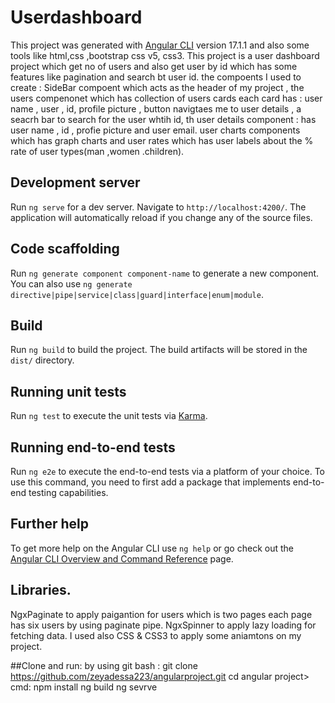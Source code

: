# Userdashboard

This project was generated with [Angular CLI](https://github.com/angular/angular-cli) version 17.1.1
and also some tools like html,css ,bootstrap css v5, css3.
This project is a user dashboard project which get no of users and also get user by id  which has some features like pagination and search bt user id.
the compoents I used to create : SideBar compoent which acts as the header of my project ,
the users compenonet which has collection of users cards each card has : user name , user , id, profile picture , button navigtaes  me to user details , a seacrh bar to search for the user whtih id,
th user details component : has user name , id , profie picture and user email.
user charts components  which has graph charts and user rates which has user labels about the % rate of user types(man ,women .children).

## Development server

Run `ng serve` for a dev server. Navigate to `http://localhost:4200/`. The application will automatically reload if you change any of the source files.

## Code scaffolding

Run `ng generate component component-name` to generate a new component. You can also use `ng generate directive|pipe|service|class|guard|interface|enum|module`.

## Build

Run `ng build` to build the project. The build artifacts will be stored in the `dist/` directory.

## Running unit tests

Run `ng test` to execute the unit tests via [Karma](https://karma-runner.github.io).

## Running end-to-end tests

Run `ng e2e` to execute the end-to-end tests via a platform of your choice. To use this command, you need to first add a package that implements end-to-end testing capabilities.

## Further help

To get more help on the Angular CLI use `ng help` or go check out the [Angular CLI Overview and Command Reference](https://angular.io/cli) page.

## Libraries.
NgxPaginate to apply paigantion for users which is two pages each page has six users  by using paginate pipe.
NgxSpinner to apply lazy loading for fetching data.
I used also CSS & CSS3 to apply some aniamtons on my project.

##Clone and run:
by using git bash : git clone https://github.com/zeyadessa223/angularproject.git
cd angular project>
cmd:
npm install
ng build
ng sevrve
